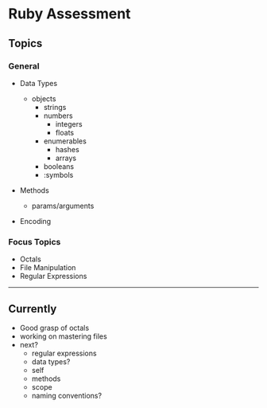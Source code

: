 # Ruby Assessment

## Topics

### General
-  Data Types
   -  objects
      -  strings
      -  numbers
         -  integers
         -  floats
      -  enumerables
         -  hashes
         -  arrays
      -  booleans
      -  :symbols
  
- Methods
  - params/arguments

- Encoding


### Focus Topics
- Octals
- File Manipulation
- Regular Expressions
---
## Currently

- Good grasp of octals
- working on mastering files
- next?
  - regular expressions
  - data types?
  - self
  - methods
  - scope
  - naming conventions?